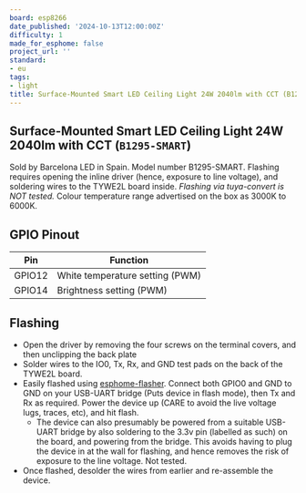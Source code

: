 ```yaml
---
board: esp8266
date_published: '2024-10-13T12:00:00Z'
difficulty: 1
made_for_esphome: false
project_url: ''
standard:
- eu
tags:
- light
title: Surface-Mounted Smart LED Ceiling Light 24W 2040lm with CCT (B1295-SMART)
---
```


## Surface-Mounted Smart LED Ceiling Light 24W 2040lm with CCT (`B1295-SMART`)

Sold by Barcelona LED in Spain. Model number B1295-SMART.
Flashing requires opening the inline driver (hence, exposure to line voltage), and soldering wires to the TYWE2L board inside.
*Flashing via tuya-convert is NOT tested.*
Colour temperature range advertised on the box as 3000K to 6000K.

## GPIO Pinout

| Pin    | Function                        |
| ------ | ------------------------------- |
| GPIO12 | White temperature setting (PWM) |
| GPIO14 | Brightness setting (PWM)        |

## Flashing

- Open the driver by removing the four screws on the terminal covers, and then unclipping the back plate
- Solder wires to the IO0, Tx, Rx, and GND test pads on the back of the TYWE2L board.
- Easily flashed using [esphome-flasher](https://github.com/esphome/esphome-flasher). Connect both GPIO0 and GND to GND on your USB-UART bridge (Puts device in flash mode), then Tx and Rx as required. Power the device up (CARE to avoid the live voltage lugs, traces, etc), and hit flash.
  - The device can also presumably be powered from a suitable USB-UART bridge by also soldering to the 3.3v pin (labelled as such) on the board, and powering from the bridge. This avoids having to plug the device in at the wall for flashing, and hence removes the risk of exposure to the line voltage. Not tested.
- Once flashed, desolder the wires from earlier and re-assemble the device.